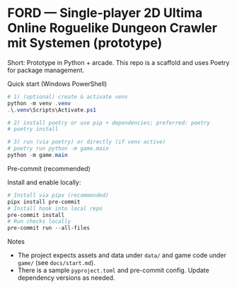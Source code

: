 # FORD — Single-player 2D Ultima Online Roguelike Dungeon Crawler mit Systemen (prototype)

Short: Prototype in Python + arcade. This repo is a scaffold and uses Poetry for package management.

Quick start (Windows PowerShell)

```powershell
# 1) (optional) create & activate venv
python -m venv .venv
.\.venv\Scripts\Activate.ps1

# 2) install poetry or use pip + dependencies; preferred: poetry
# poetry install

# 3) run (via poetry) or directly (if venv active)
# poetry run python -m game.main
python -m game.main
```

Pre-commit (recommended)

Install and enable locally:

```powershell
# Install via pipx (recommended)
pipx install pre-commit
# Install hook into local repo
pre-commit install
# Run checks locally
pre-commit run --all-files
```

Notes
- The project expects assets and data under `data/` and game code under `game/` (see `docs/start.md`).
- There is a sample `pyproject.toml` and pre-commit config. Update dependency versions as needed.
